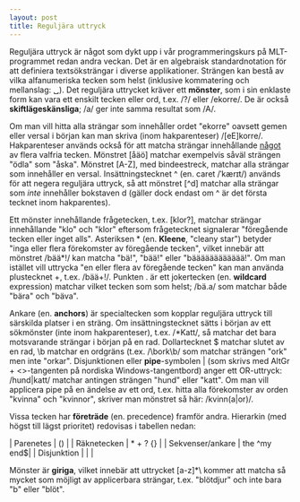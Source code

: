 ```yaml
---
layout: post
title: Reguljära uttryck
---
```


Reguljära uttryck är något som dykt upp i vår programmeringskurs på MLT-programmet redan andra veckan. Det är en algebraisk standardnotation för att definiera textsöksträngar i diverse applikationer. Strängen kan bestå av vilka alfanumeriska tecken som helst (inklusive kommatering och mellanslag: ␣). Det reguljära uttrycket kräver ett **mönster**, som i sin enklaste form kan vara ett enskilt tecken eller ord, t.ex. /?/ eller /ekorre/. De är också **skiftlägeskänsliga**; /a/ ger inte samma resultat som /A/.         

Om man vill hitta alla strängar som innehåller ordet "ekorre" oavsett gemen eller versal i början kan man skriva (inom hakparenteser) /[eE]korre/. Hakparenteser används också för att matcha strängar innehållande <u>något</u> av flera valfria tecken. Mönstret [åäö] matchar exempelvis såväl strängen "ödla" som "åska". Mönstret [A-Z], med bindeestreck, matchar alla strängar som innehåller en versal. Insättningstecknet ^ (en. caret /ˈkærɪt/) används för att negera reguljära uttryck, så att mönstret [^d] matchar alla strängar som *inte* innehåller bokstaven d (gäller dock endast om ^ är det första tecknet inom hakparentes). 

Ett mönster innehållande frågetecken, t.ex. [klor?], matchar strängar innehållande "klo" och "klor" eftersom frågetecknet signalerar "föregående tecken eller inget alls". Asteriksen * (en. **Kleene**, "cleany star") betyder "inga eller flera förekomster av föregående tecken", vilket innebär att mönstret /bää*!/ kan matcha "bä!", "bää!" eller "bääääääääääää!". Om man istället vill uttrycka "en eller flera av föregående tecken" kan man använda plustecknet +, t.ex. /bää+!/. Punkten . är ett jokertecken (en. **wildcard** expression) matchar vilket tecken som som helst; /bä.a/ som matchar både "bära" och "bäva".
        
Ankare (en. **anchors**) är specialtecken som kopplar reguljära uttryck till särskilda platser i en sträng. Om insättningstecknet sätts i början av ett sökmönster (inte inom hakparenteser), t.ex. /*Katt/, så matchar det bara motsvarande strängar i början på en rad. Dollartecknet $ matchar slutet av en rad, \b matchar en ordgräns (t.ex. /\bork\b/ som matchar strängen "ork" men inte "orkar". Disjunktionen eller **pipe**-symbolen | (som skrivs med AltGr + <>-tangenten på nordiska Windows-tangentbord) anger ett OR-uttryck: /hund|katt/ matchar antingen strängen "hund" eller "katt". Om man vill applicera pipe på en ändelse av ett ord, t.ex. hitta alla förekomster av orden "kvinna" och "kvinnor", skriver man mönstret så här: /kvinn(a|or)/.

Vissa tecken har **företräde** (en. precedence) framför andra. Hierarkin (med högst till lägst prioritet) redovisas i tabellen nedan: 

| Parenetes        | ()          |
| Räknetecken      | * + ? {}    |
| Sekvenser/ankare | the ^my end$|
| Disjunktion      |      |      |

Mönster är **giriga**, vilket innebär att uttrycket \[a-z]*\ kommer att matcha så mycket som möjligt av applicerbara strängar, t.ex. "blötdjur" och inte bara "b" eller "blöt".  

   

